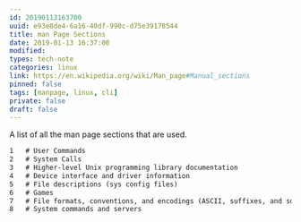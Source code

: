 ```yaml
---
id: 20190113163700
uuid: e93e8de4-6a16-40df-990c-d75e39178544
title: man Page Sections
date: 2019-01-13 16:37:00
modified: 
types: tech-note
categories: linux
link: https://en.wikipedia.org/wiki/Man_page#Manual_sections
pinned: false
tags: [manpage, linux, cli]
private: false
draft: false
---
```


A list of all the man page sections that are used.

``` markdown
1   # User Commands
2   # System Calls
3   # Higher-level Unix programming library documentation
4   # Device interface and driver information
5   # File descriptions (sys config files)
6   # Games
7   # File formats, conventions, and encodings (ASCII, suffixes, and so on)
8   # System commands and servers
```
